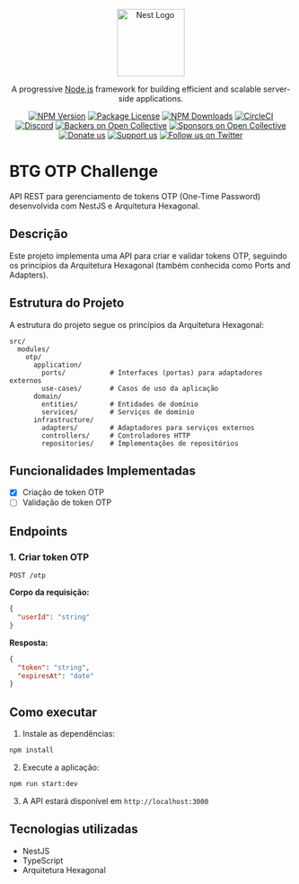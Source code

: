 <p align="center">
  <a href="http://nestjs.com/" target="blank"><img src="https://nestjs.com/img/logo-small.svg" width="120" alt="Nest Logo" /></a>
</p>

[circleci-image]: https://img.shields.io/circleci/build/github/nestjs/nest/master?token=abc123def456
[circleci-url]: https://circleci.com/gh/nestjs/nest

  <p align="center">A progressive <a href="http://nodejs.org" target="_blank">Node.js</a> framework for building efficient and scalable server-side applications.</p>
    <p align="center">
<a href="https://www.npmjs.com/~nestjscore" target="_blank"><img src="https://img.shields.io/npm/v/@nestjs/core.svg" alt="NPM Version" /></a>
<a href="https://www.npmjs.com/~nestjscore" target="_blank"><img src="https://img.shields.io/npm/l/@nestjs/core.svg" alt="Package License" /></a>
<a href="https://www.npmjs.com/~nestjscore" target="_blank"><img src="https://img.shields.io/npm/dm/@nestjs/common.svg" alt="NPM Downloads" /></a>
<a href="https://circleci.com/gh/nestjs/nest" target="_blank"><img src="https://img.shields.io/circleci/build/github/nestjs/nest/master" alt="CircleCI" /></a>
<a href="https://discord.gg/G7Qnnhy" target="_blank"><img src="https://img.shields.io/badge/discord-online-brightgreen.svg" alt="Discord"/></a>
<a href="https://opencollective.com/nest#backer" target="_blank"><img src="https://opencollective.com/nest/backers/badge.svg" alt="Backers on Open Collective" /></a>
<a href="https://opencollective.com/nest#sponsor" target="_blank"><img src="https://opencollective.com/nest/sponsors/badge.svg" alt="Sponsors on Open Collective" /></a>
  <a href="https://paypal.me/kamilmysliwiec" target="_blank"><img src="https://img.shields.io/badge/Donate-PayPal-ff3f59.svg" alt="Donate us"/></a>
    <a href="https://opencollective.com/nest#sponsor"  target="_blank"><img src="https://img.shields.io/badge/Support%20us-Open%20Collective-41B883.svg" alt="Support us"></a>
  <a href="https://twitter.com/nestframework" target="_blank"><img src="https://img.shields.io/twitter/follow/nestframework.svg?style=social&label=Follow" alt="Follow us on Twitter"></a>
</p>
  <!--[![Backers on Open Collective](https://opencollective.com/nest/backers/badge.svg)](https://opencollective.com/nest#backer)
  [![Sponsors on Open Collective](https://opencollective.com/nest/sponsors/badge.svg)](https://opencollective.com/nest#sponsor)-->

# BTG OTP Challenge

API REST para gerenciamento de tokens OTP (One-Time Password) desenvolvida com NestJS e Arquitetura Hexagonal.

## Descrição

Este projeto implementa uma API para criar e validar tokens OTP, seguindo os princípios da Arquitetura Hexagonal (também conhecida como Ports and Adapters).

## Estrutura do Projeto

A estrutura do projeto segue os princípios da Arquitetura Hexagonal:

```
src/
  modules/
    otp/
      application/
        ports/           # Interfaces (portas) para adaptadores externos
        use-cases/       # Casos de uso da aplicação
      domain/
        entities/        # Entidades de domínio
        services/        # Serviços de domínio
      infrastructure/
        adapters/        # Adaptadores para serviços externos
        controllers/     # Controladores HTTP
        repositories/    # Implementações de repositórios
```

## Funcionalidades Implementadas

- [x] Criação de token OTP
- [ ] Validação de token OTP

## Endpoints

### 1. Criar token OTP

```
POST /otp
```

**Corpo da requisição:**
```json
{
  "userId": "string"
}
```

**Resposta:**
```json
{
  "token": "string",
  "expiresAt": "date"
}
```

## Como executar

1. Instale as dependências:
```bash
npm install
```

2. Execute a aplicação:
```bash
npm run start:dev
```

3. A API estará disponível em `http://localhost:3000`

## Tecnologias utilizadas

- NestJS
- TypeScript
- Arquitetura Hexagonal
